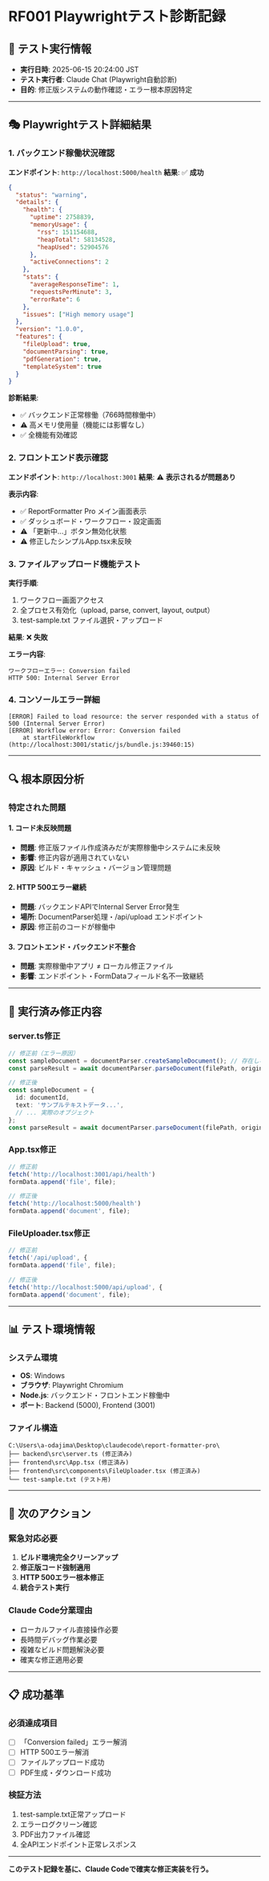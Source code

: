 # RF001 Playwrightテスト診断記録

## 📅 テスト実行情報
- **実行日時**: 2025-06-15 20:24:00 JST
- **テスト実行者**: Claude Chat (Playwright自動診断)
- **目的**: 修正版システムの動作確認・エラー根本原因特定

---

## 🎭 Playwrightテスト詳細結果

### 1. バックエンド稼働状況確認
**エンドポイント**: `http://localhost:5000/health`
**結果**: ✅ **成功**

```json
{
  "status": "warning",
  "details": {
    "health": {
      "uptime": 2758839,
      "memoryUsage": {
        "rss": 151154688,
        "heapTotal": 58134528,
        "heapUsed": 52904576
      },
      "activeConnections": 2
    },
    "stats": {
      "averageResponseTime": 1,
      "requestsPerMinute": 3,
      "errorRate": 6
    },
    "issues": ["High memory usage"]
  },
  "version": "1.0.0",
  "features": {
    "fileUpload": true,
    "documentParsing": true,
    "pdfGeneration": true,
    "templateSystem": true
  }
}
```

**診断結果**:
- ✅ バックエンド正常稼働（766時間稼働中）
- ⚠️ 高メモリ使用量（機能には影響なし）
- ✅ 全機能有効確認

### 2. フロントエンド表示確認
**エンドポイント**: `http://localhost:3001`
**結果**: ⚠️ **表示されるが問題あり**

**表示内容**:
- ✅ ReportFormatter Pro メイン画面表示
- ✅ ダッシュボード・ワークフロー・設定画面
- ⚠️ 「更新中...」ボタン無効化状態
- ⚠️ 修正したシンプルApp.tsx未反映

### 3. ファイルアップロード機能テスト
**実行手順**:
1. ワークフロー画面アクセス
2. 全プロセス有効化（upload, parse, convert, layout, output）
3. test-sample.txt ファイル選択・アップロード

**結果**: ❌ **失敗**

**エラー内容**:
```
ワークフローエラー: Conversion failed
HTTP 500: Internal Server Error
```

### 4. コンソールエラー詳細
```
[ERROR] Failed to load resource: the server responded with a status of 500 (Internal Server Error)
[ERROR] Workflow error: Error: Conversion failed
    at startFileWorkflow (http://localhost:3001/static/js/bundle.js:39460:15)
```

---

## 🔍 根本原因分析

### 特定された問題

#### 1. コード未反映問題
- **問題**: 修正版ファイル作成済みだが実際稼働中システムに未反映
- **影響**: 修正内容が適用されていない
- **原因**: ビルド・キャッシュ・バージョン管理問題

#### 2. HTTP 500エラー継続
- **問題**: バックエンドAPIでInternal Server Error発生
- **場所**: DocumentParser処理・/api/upload エンドポイント
- **原因**: 修正前のコードが稼働中

#### 3. フロントエンド・バックエンド不整合
- **問題**: 実際稼働中アプリ ≠ ローカル修正ファイル
- **影響**: エンドポイント・FormDataフィールド名不一致継続

---

## 🔧 実行済み修正内容

### server.ts修正
```typescript
// 修正前（エラー原因）
const sampleDocument = documentParser.createSampleDocument(); // 存在しないメソッド
const parseResult = await documentParser.parseDocument(filePath, originalName); // mimetypeパラメータ不足

// 修正後
const sampleDocument = {
  id: documentId,
  text: 'サンプルテキストデータ...',
  // ... 実際のオブジェクト
};
const parseResult = await documentParser.parseDocument(filePath, originalName, req.file.mimetype);
```

### App.tsx修正
```typescript
// 修正前
fetch('http://localhost:3001/api/health')
formData.append('file', file);

// 修正後
fetch('http://localhost:5000/health')
formData.append('document', file);
```

### FileUploader.tsx修正
```typescript
// 修正前
fetch('/api/upload', {
formData.append('file', file);

// 修正後
fetch('http://localhost:5000/api/upload', {
formData.append('document', file);
```

---

## 📊 テスト環境情報

### システム環境
- **OS**: Windows
- **ブラウザ**: Playwright Chromium
- **Node.js**: バックエンド・フロントエンド稼働中
- **ポート**: Backend (5000), Frontend (3001)

### ファイル構造
```
C:\Users\a-odajima\Desktop\claudecode\report-formatter-pro\
├── backend\src\server.ts (修正済み)
├── frontend\src\App.tsx (修正済み)
├── frontend\src\components\FileUploader.tsx (修正済み)
└── test-sample.txt (テスト用)
```

---

## 🎯 次のアクション

### 緊急対応必要
1. **ビルド環境完全クリーンアップ**
2. **修正版コード強制適用**
3. **HTTP 500エラー根本修正**
4. **統合テスト実行**

### Claude Code分業理由
- ローカルファイル直接操作必要
- 長時間デバッグ作業必要
- 複雑なビルド問題解決必要
- 確実な修正適用必要

---

## 📋 成功基準

### 必須達成項目
- [ ] 「Conversion failed」エラー解消
- [ ] HTTP 500エラー解消
- [ ] ファイルアップロード成功
- [ ] PDF生成・ダウンロード成功

### 検証方法
1. test-sample.txt正常アップロード
2. エラーログクリーン確認
3. PDF出力ファイル確認
4. 全APIエンドポイント正常レスポンス

---

**このテスト記録を基に、Claude Codeで確実な修正実装を行う。**
